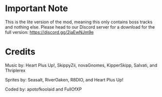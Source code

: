 # Important Note

This is the lite version of the mod, meaning this only contains boss tracks and nothing else. 
Please head to our Discord server for a download for the full version:
https://discord.gg/2jaEwNJm9e

# Credits

Music by: Heart Plus Up!, SkippyZii, novaGnomes, KipperSkipp, Salvati, and Thriplerex

Sprites by: Seasalt, RiverOaken, R8DIO, and Heart Plus Up!

Coded by: apotofkoolaid and FullOfXP
